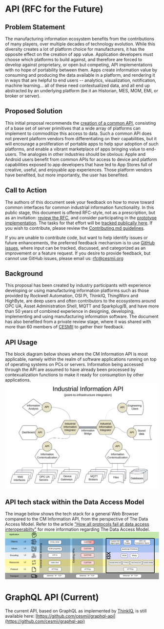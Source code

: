 # API (RFC for the Future)

## Problem Statement
The manufacturing information ecosystem benefits from the contributions of many players, over multiple decades of technology evolution. While this diversity creates a lot of platform choice for manufacturers, it has the opposite effect on the creation of app value. Application developers must choose which platforms to build against, and therefore are forced to develop against proprietary, or open but competing, API implementations with no hope of portability between them. Apps create information value by consuming and producing the data available in a platform, and rendering it in ways that are helpful to end users -- analytics, visualization, notification, machine learning... all of these need contextualized data, and all end up abstracted by an underlying platform (be it an Historian, MES, MOM, EMI, or broker or server).

## Proposed Solution
This initial proposal recommends the [creation of a common API](https://github.com/cesmii/API/blob/main/RFC%20for%20Contextualized%20Manufacturing%20Information%20API.md), consisting of a base set of server primitives that a wide array of platforms can implement to commoditize this access to data. Such a common API does not prevent platform vendors from differentiating on their capabilities, but it will encourage a proliferation of portable apps to help spur adoption of such platforms, and enable a vibrant marketplace of apps bringing value to end-users. The analogies in other industries should be obvious: Apple and Android users benefit from common APIs for access to device and platform capabilities exposed to app developers that have led to App Stores full of creative, useful, and enjoyable app experiences. Those platform vendors have benefited, but more importantly, the user has benefited.

## Call to Action
The authors of this document seek your feedback on how to move toward common interfaces for common industrial information functionality. In this public stage, this document is offered RFC-style, not as a prescription, but as an invitation: [review the RFC](https://github.com/cesmii/API/blob/main/RFC%20for%20Contextualized%20Manufacturing%20Information%20API.md), and consider participating in the [prototype implementation](https://github.com/cesmii/API/tree/prototypes). The tasks for that effort will be [tracked publically here](https://github.com/orgs/cesmii/projects/1). If you wish to contribute, please review the [Contributing.md guidelines](Contributing.md).

If you are unable to contribute code, but want to help identify issues or future enhancements, the preferred feedback mechanism is to use [GitHub issues](https://github.com/cesmii/API/issues), where input can be tracked, discussed, and categorized as an improvement or a feature request. If you desire to provide feedback, but cannot use GitHub issues, please email us: rfc@cesmii.org

## Background
This proposal has been created by industry participants with experience developing or using manufacturing information platforms such as those provided by Rockwell Automation, OSI Pi, ThinkIQ, ThingWorx and HighByte, are deep users and often contributors to the ecosystems around OPC UA, Asset Administration Shell, MQTT and Sparkplug/B, and have more than 50 years of combined experience in designing, developing, implementing and using manufacturing information software. The document has also benefited from a private review stage, where it was shared with more than 60 members of [CESMII](https://www.cesmii.org) to gather their feedback. 

## API Usage
The block diagram below shows where the CM Information API is most applicable, namely within the realm of software applications running on top of operating systems on PCs or servers. Information being accessed through the API are assumed to have already been processed by contexualization functions to make it ready for consumption by other applications.
![API Block Diagram](images/api-block-diagram.PNG)

## API tech stack within the Data Access Model
The image below shows the tech stack for a general Web Browser compared to the CM Information API, from the perspective of The Data Access Model.  Refer to the article ["How all protocols fail at data access interoperabilty"](https://iebmedia.com/technology/iiot/how-all-protocols-fail-at-data-access-interoperability/) for more information regarding The Data Access Model.
![API Data Access Model](images/data-access-model.PNG)

# GraphQL API (Current)
The current API, based on GraphQL as implemented by [ThinkIQ](https://thinkiq.com/), is still available here: [https://github.com/cesmii/graphql-api](https://github.com/cesmii/graphql-api)
